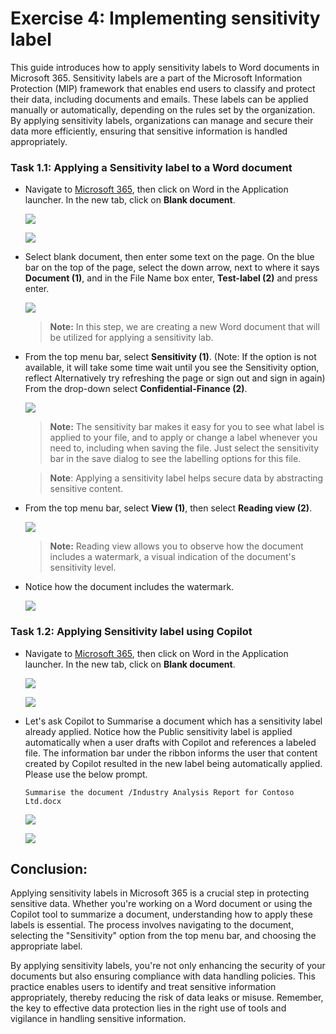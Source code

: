# Exercise 4: Implementing sensitivity label

This guide introduces how to apply sensitivity labels to Word documents in Microsoft 365. Sensitivity labels are a part of the Microsoft Information Protection (MIP) framework that enables end users to classify and protect their data, including documents and emails. These labels can be applied manually or automatically, depending on the rules set by the organization. By applying sensitivity labels, organizations can manage and secure their data more efficiently, ensuring that sensitive information is handled appropriately.

### Task 1.1: Applying a Sensitivity label to a Word document

- Navigate to [Microsoft 365](https://www.office.com), then click on Word in the Application launcher. In the new tab, click on **Blank document**.

   ![](./media/label1.1.png)

   ![](./media/label1.2.png)

- Select blank document, then enter some text on the page. On the blue bar on the top of the page, select the down arrow, next to where it says **Document (1)**, and in the File Name box enter, **Test-label (2)** and press enter.

   ![](./media/exercise3(2.36).png)

   >**Note:** In this step, we are creating a new Word document that will be utilized for applying a sensitivity lab.

- From the top menu bar, select **Sensitivity (1)**. (Note: If the option is not available, it will take some time wait until you see the Sensitivity option, reflect Alternatively try refreshing the page or sign out and sign in again) From the drop-down select **Confidential-Finance (2)**.

   ![](./media/exercise3(2.37).png)

    >**Note:** The sensitivity bar makes it easy for you to see what label is applied to your file, and to apply or change a label whenever you need to, including when saving the file. Just select the sensitivity bar in the save dialog to see the labelling options for this file.

    >**Note**: Applying a sensitivity label helps secure data by abstracting sensitive content.

- From the top menu bar, select **View (1)**, then select **Reading view (2)**.

   ![](./media/exercise3(2.38).png)

   >**Note:** Reading view allows you to observe how the document includes a watermark, a visual indication of the document's sensitivity level.

- Notice how the document includes the watermark.

   ![](./media/exercise3(2.39).png)

### Task 1.2: Applying Sensitivity label using Copilot

- Navigate to [Microsoft 365](https://www.office.com), then click on Word in the Application launcher. In the new tab, click on **Blank document**.

   ![](./media/label1.1.png)

   ![](./media/label1.2.png)

- Let's ask Copilot to Summarise a document which has a sensitivity label already applied. Notice how the Public sensitivity label is applied automatically when a user drafts with Copilot and references a labeled file. The information bar under the ribbon informs the user that content created by Copilot resulted in the new label being automatically applied. Please use the below prompt.

   ```
   Summarise the document /Industry Analysis Report for Contoso Ltd.docx
   ```

   ![](./media/label1.3.png)


   ![](./media/label1.4.png)

## Conclusion:
Applying sensitivity labels in Microsoft 365 is a crucial step in protecting sensitive data. Whether you're working on a Word document or using the Copilot tool to summarize a document, understanding how to apply these labels is essential. The process involves navigating to the document, selecting the "Sensitivity" option from the top menu bar, and choosing the appropriate label.

By applying sensitivity labels, you're not only enhancing the security of your documents but also ensuring compliance with data handling policies. This practice enables users to identify and treat sensitive information appropriately, thereby reducing the risk of data leaks or misuse. Remember, the key to effective data protection lies in the right use of tools and vigilance in handling sensitive information.
